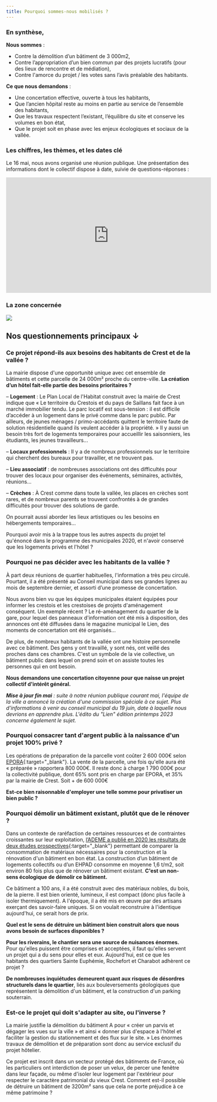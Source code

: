 ```yaml
---
title: Pourquoi sommes-nous mobilisés ?
---
```

### En synthèse,
**Nous sommes** : 
- Contre la démolition d’un bâtiment de 3 000m2,
- Contre l’appropriation d’un bien commun par des projets lucratifs (pour des lieux de rencontre et de médiation),
- Contre l'amorce du projet / les votes sans l’avis préalable des habitants.

**Ce que nous demandons** :
- Une concertation effective, ouverte à tous les habitants,
- Que l’ancien hôpital reste au moins en partie au service de l’ensemble des habitants,
- Que les travaux respectent l’existant, l’équilibre du site et conserve les volumes en bon état,
- Que le projet soit en phase avec les enjeux écologiques et sociaux de la vallée.

### Les chiffres, les thèmes, et les dates clé
Le 16 mai, nous avons organisé une réunion publique. Une présentation des informations dont le collectif dispose à date, suivie de questions-réponses :
<iframe width="560" height="315" src="https://www.youtube.com/embed/ispRqygJ7-g" title="YouTube video player" frameborder="0" allow="accelerometer; autoplay; clipboard-write; encrypted-media; gyroscope; picture-in-picture; web-share" allowfullscreen></iframe>

### La zone concernée

<img src="https://raw.githubusercontent.com/noeems/test-website-repo-3796/main/images/Ancien-hopital-geoportail.png">

## Nos questionnements principaux ↓

### Ce projet répond-ils aux besoins des habitants de Crest et de la vallée ?

La mairie dispose d'une opportunité unique avec cet ensemble de bâtiments et cette parcelle de 24 000m² proche du centre-ville. 
**La création d’un hôtel fait-elle partie des besoins prioritaires ?**

– **Logement** : Le Plan Local de l'Habitat construit avec la mairie de Crest indique que « Le territoire du Crestois et du pays de Saillans fait face à un marché immobilier tendu. Le parc locatif est sous-tension : il est difficile d’accéder à un logement dans le privé comme dans le parc public. Par ailleurs, de jeunes ménages / primo-accédants quittent le territoire faute de solution résidentielle quand ils veulent accéder à la propriété. »
Il y aussi un besoin très fort de logements temporaires pour accueillir les saisonniers, les étudiants, les jeunes travailleurs...

– **Locaux professionnels** : Il y a de nombreux professionnels sur le territoire qui cherchent des bureaux pour travailler, et ne trouvent pas.

– **Lieu associatif** : de nombreuses associations ont des difficultés pour trouver des locaux pour organiser des événements, séminaires, activités, réunions...

– **Crèches** : À Crest comme dans toute la vallée, les places en crèches sont rares, et de nombreux parents se trouvent confrontés à de grandes difficultés pour trouver des solutions de garde.

On pourrait aussi aborder les lieux artistiques ou les besoins en hébergements temporaires...

Pourquoi avoir mis à la trappe tous les autres aspects du projet tel qu'énoncé dans le programme des municipales 2020, et n'avoir conservé que les logements privés et l'hôtel ?

### Pourquoi ne pas décider avec les habitants de la vallée ?

À part deux réunions de quartier habituelles, l'information a très peu circulé.
Pourtant, il a été présenté au Conseil municipal dans ses grandes lignes au mois de septembre dernier, et assorti d’une promesse de concertation.

Nous avons bien vu que les équipes municipales étaient équipées pour informer les crestois et les crestoises de projets d'aménagement conséquent.
Un exemple récent ?
Le ré-aménagement du quartier de la gare, pour lequel des panneaux d'information ont été mis à disposition, des annonces ont été diffusées dans le magazine municipal le Lien, des moments de concertation ont été organisés...

De plus, de nombreux habitants de la vallée ont une histoire personnelle avec ce bâtiment. Des gens y ont travaillé, y sont nés, ont veillé des proches dans ces chambres. C'est un symbole de la vie collective, un bâtiment public dans lequel on prend soin et on assiste toutes les personnes qui en ont besoin. 

**Nous demandons une concertation citoyenne pour que naisse un projet collectif d'intérêt général.**

_**Mise à jour fin mai** : suite à notre réunion publique courant mai, l'équipe de la ville a annoncé la création d'une commission spéciale à ce sujet. Plus d'informations à venir au conseil municipal du 19 juin, date à laquelle nous devrions en apprendre plus. L'édito du "Lien" édition printemps 2023 concerne également le sujet._

### Pourquoi consacrer tant d'argent public à la naissance d'un projet 100% privé ?

Les opérations de préparation de la parcelle vont coûter 2 600 000€ selon [EPORA](https://www.epora.fr/){:target="_blank"}. La vente de la parcelle, une fois qu'elle aura été « préparée » rapportera 800 000€. Il reste donc à charge 1 790 000€ pour la collectivité publique, dont 65% sont pris en charge par EPORA, et 35% par la mairie de Crest. Soit + de 600 000€

**Est-ce bien raisonnable d'employer une telle somme pour privatiser un bien public ?**

### Pourquoi démolir un bâtiment existant, plutôt que de le rénover ?

Dans un contexte de raréfaction de certaines ressources et de contraintes croissantes sur leur exploitation, [l’ADEME a publié en 2020 les résultats de deux études prospectives](https://presse.ademe.fr/2019/12/etude-la-construction-neuve-beaucoup-plus-consommatrice-de-materiaux-que-la-renovation.html){:target="_blank"} permettant de comparer la consommation de matériaux nécessaires pour la construction et la rénovation d'un bâtiment en bon état. La construction d’un bâtiment de logements collectifs ou d’un EHPAD consomme en moyenne 1,6 t/m2, soit environ 80 fois plus que de rénover un bâtiment existant. 
**C'est un non-sens écologique de démolir ce bâtiment.**

Ce bâtiment a 100 ans, il a été construit avec des matériaux nobles, du bois, de la pierre. Il est bien orienté, lumineux, il est compact (donc plus facile à isoler thermiquement). A l'époque, il a été mis en œuvre par des artisans exerçant des savoir-faire uniques. Si on voulait reconstruire à l'identique aujourd'hui, ce serait hors de prix.

**Quel est le sens de détruire un bâtiment bien construit alors que nous avons besoin de surfaces disponibles ?**

**Pour les riverains, le chantier sera une source de nuisances énormes.** Pour qu'elles puissent être comprises et acceptées, il faut qu'elles servent un projet qui a du sens pour elles et eux. Aujourd'hui, est ce que les habitants des quartiers Sainte Euphémie, Rochefort et Charabot adhèrent ce projet ?

**De nombreuses inquiétudes demeurent quant aux risques de désordres
structurels dans le quartier**, liés aux bouleversements géologiques que représentent la démolition d'un bâtiment, et la construction d'un parking souterrain.

### Est-ce le projet qui doit s'adapter au site, ou l'inverse ?

La mairie justifie la démolition du bâtiment A pour « créer un parvis et dégager les vues sur la ville » et ainsi « donner plus d'espace à l'hôtel et faciliter la gestion du stationnement et des flux sur le site. » Les énormes travaux de démolition et de préparation sont donc au service exclusif du projet hôtelier.

Ce projet est inscrit dans un secteur protégé des bâtiments de France, où les particuliers ont interdiction de poser un velux, de percer une fenêtre dans leur façade, ou même d'isoler leur logement par l'extérieur pour respecter le caractère patrimonial du vieux Crest. Comment est-il possible de détruire un bâtiment de 3200m² sans que cela ne porte préjudice à ce même patrimoine ?